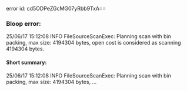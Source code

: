 error id: cd5ODPeZGcMG07yRbb9TxA==
### Bloop error:

25/06/17 15:12:08 INFO FileSourceScanExec: Planning scan with bin packing, max size: 4194304 bytes, open cost is considered as scanning 4194304 bytes.
#### Short summary: 

25/06/17 15:12:08 INFO FileSourceScanExec: Planning scan with bin packing, max size: 4194304 bytes, ...